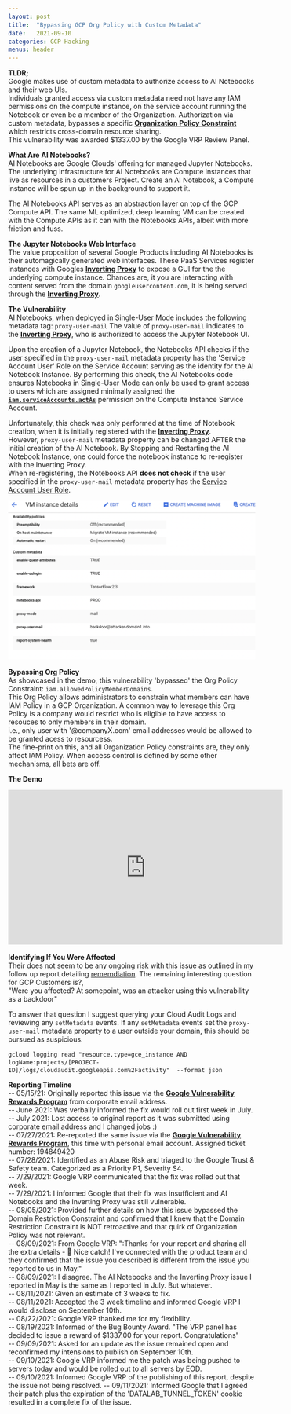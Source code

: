 ```yaml
---
layout: post
title:  "Bypassing GCP Org Policy with Custom Metadata"
date:   2021-09-10
categories: GCP Hacking
menus: header
---
```


**TLDR;**<br>
Google makes use of custom metadata to authorize access to AI Notebooks and their web UIs.  
Individuals granted access via custom metadata need not have any IAM permissions on the compute instance, on the service account running the Notebook or even be a member of the Organization.  Authorization via custom metadata, bypasses a specific [**Organization Policy Constraint**](https://cloud.google.com/resource-manager/docs/organization-policy/restricting-domains) which restricts cross-domain resource sharing.<br>
This vulnerability was awarded $1337.00 by the Google VRP Review Panel.


**What Are AI Notebooks?**<br>
AI Notebooks are Google Clouds' offering for managed Jupyter Notebooks.  The underlying infrastructure for AI Notebooks are Compute instances that live as resources in a customers Project.  Create an AI Notebook, a Compute instance will be spun up in the background to support it. 

The AI Notebooks API serves as an abstraction layer on top of the GCP Compute API.  The same ML optimized, deep learning VM can be created with the Compute APIs as it can with the Notebooks APIs, albeit with more friction and fuss.


**The Jupyter Notebooks Web Interface**<br>
The value proposition of several Google Products including AI Notebooks is their automagically generated web interfaces. These PaaS Services register instances with Googles [**Inverting Proxy**](https://github.com/google/inverting-proxy) to expose a GUI for the the underlying compute instance. 
Chances are, it you are interacting with content served from the domain `googleusercontent.com`, it is being served through the [**Inverting Proxy**](https://github.com/google/inverting-proxy).


**The Vulnerability**<br>
AI Notebooks, when deployed in Single-User Mode includes the following metadata tag: `proxy-user-mail`
The value of `proxy-user-mail` indicates to the [**Inverting Proxy**](https://github.com/google/inverting-proxy), who is authorized to access the Jupyter Notebook UI.

Upon the creation of a Jupyter Notebook, the Notebooks API checks if the user specified in the `proxy-user-mail` metadata property has the 'Service Account User' Role on the Service Account serving as the identity for the AI Notebook Instance. By performing this check, the AI Notebooks code ensures Notebooks in Single-User Mode can only be used to grant access to users which are assigned minimally assigned the [**`iam.serviceAccounts.actAs`**](https://cloud.google.com/iam/docs/service-accounts-actas) permission on the Compute Instance Service Account.

Unfortunately, this check was only performed at the time of Notebook creation, when it is initially registered with the [**Inverting Proxy**](https://github.com/google/inverting-proxy).  
However,  `proxy-user-mail` metadata property can be changed AFTER the initial creation of the AI Notebook.
By Stopping and Restarting the AI Notebook Instance, one could force the notebook instance to re-register with the Inverting Proxy.<br>
When re-registering, the Notebooks API **does not check** if the user specified in the `proxy-user-mail` metadata property has the [Service Account User Role](https://cloud.google.com/iam/docs/service-accounts#user-role).


![Backdoored VM](/assets/images/backdoored-VM.png)

**Bypassing Org Policy**<br>
As showcased in the demo, this vulnerability 'bypassed' the Org Policy Constraint: `iam.allowedPolicyMemberDomains`.  
This Org Policy allows administrators to constrain what members can have IAM Policy in a GCP Organization. A common way to leverage this Org Policy is a company would restrict who is eligible to have access to resouces to only members in their domain.<br>
i.e., only user with '@companyX.com' email addresses would be allowed to be granted acess to resourcess.<br>
The fine-print on this, and all Organization Policy constraints are, they only affect IAM Policy.  When access control is defined by some other mechanisms, all bets are off.

**The Demo**<br>
<p allign="center">
<iframe width="560" height="315" src="https://www.youtube.com/embed/RgSsQpCoj_w" title="YouTube video player" frameborder="0" allow="accelerometer; autoplay; clipboard-write; encrypted-media; gyroscope; picture-in-picture" allowfullscreen></iframe>
</p>

**Identifying If You Were Affected**<br>
Their does not seem to be any ongoing risk with this issue as outlined in my follow up report detailing [rememdiation]().
The remaining interesting question for GCP Customers is?,<br> "Were you affected? At somepoint, was an attacker using this vulnerability as a backdoor"<br>

To answer that question I suggest querying your Cloud Audit Logs and reviewing any `setMetadata` events.  If any `setMetadata` events set the `proxy-user-mail` metadata property to a user outside your domain, this should be pursued as suspicious.

```
gcloud logging read "resource.type=gce_instance AND logName:projects/[PROJECT-ID]/logs/cloudaudit.googleapis.com%2Factivity"  --format json
```

**Reporting Timeline**<br>
	-- 05/15/21: Originally reported this issue via the [**Google Vulnerability Rewards Program**](https://www.google.com/about/appsecurity/reward-program/) from corporate email address.<br>
	-- June 2021: Was verbally informed the fix would roll out first week in July.<br>
	-- July 2021: Lost access to original report as it was submitted using corporate email address and I changed jobs :) <br>
	-- 07/27/2021: Re-reported the same issue via the [**Google Vulnerability Rewards Program**](https://www.google.com/about/appsecurity/reward-program/), this time with personal email account. Assigned ticket number: 194849420 <br>
	-- 07/28/2021: Identified as an Abuse Risk and triaged to the Google Trust & Safety team. Categorized as a Priority P1, Severity S4.<br>
	-- 7/29/2021: Google VRP communicated that the fix was rolled out that week.<br>
	-- 7/29/2021: I informed Google that their fix was insufficient and AI Notebooks and the Inverting Proxy was still vulnerable.<br>
	-- 08/05/2021: Provided further details on how this issue bypassed the Domain Restriction Constraint and confirmed that I knew that the Domain Restriction Constraint is NOT retroactive and that quirk of Organization Policy was not relevant.<br>
	-- 08/09/2021: From Google VRP: ":Thanks for your report and sharing all the extra details - 🎉 Nice catch! I've connected with the product team and they confirmed that the issue you described is different from the issue you reported to us in May."<br>
	-- 08/09/2021: I disagree.  The  AI Notebooks and the Inverting Proxy issue I reported in May is the same as I reported in July. But whatever.<br>
	-- 08/11/2021: Given an estimate of 3 weeks to fix.<br>
	-- 08/11/2021: Accepted the 3 week timeline and informed Google VRP I would disclose on September 10th.<br>
	-- 08/22/2021: Google VRP thanked me for my flexibility.<br>
	-- 08/19/2021: Informed of the Bug Bounty Award. "The VRP panel has decided to issue a reward of $1337.00 for your report. Congratulations"<br>
	-- 09/09/2021: Asked for an update as the issue remained open and reconfirmed my intensions to publish on September 10th.<br>
	-- 09/10/2021: Google VRP informed me the patch was being pushed to servers today and would be rolled out to all servers by EOD.<br>
	-- 09/10/2021: Informed Google VRP of the publishing of this report, despite the issue not being resolved.
	-- 09/11/2021: Informed Google that I agreed their patch plus the expiration of the 'DATALAB_TUNNEL_TOKEN' cookie resulted in a complete fix of the issue. 



